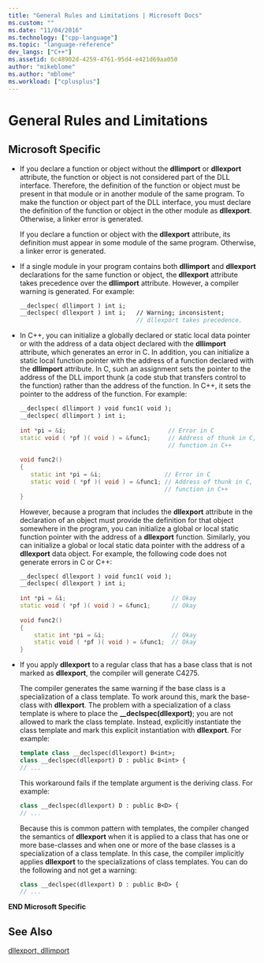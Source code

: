 ```yaml
---
title: "General Rules and Limitations | Microsoft Docs"
ms.custom: ""
ms.date: "11/04/2016"
ms.technology: ["cpp-language"]
ms.topic: "language-reference"
dev_langs: ["C++"]
ms.assetid: 6c48902d-4259-4761-95d4-e421d69aa050
author: "mikeblome"
ms.author: "mblome"
ms.workload: ["cplusplus"]
---
```

# General Rules and Limitations
## Microsoft Specific  
  
-   If you declare a function or object without the **dllimport** or **dllexport** attribute, the function or object is not considered part of the DLL interface. Therefore, the definition of the function or object must be present in that module or in another module of the same program. To make the function or object part of the DLL interface, you must declare the definition of the function or object in the other module as **dllexport**. Otherwise, a linker error is generated.  
  
     If you declare a function or object with the **dllexport** attribute, its definition must appear in some module of the same program. Otherwise, a linker error is generated.  
  
-   If a single module in your program contains both **dllimport** and **dllexport** declarations for the same function or object, the **dllexport** attribute takes precedence over the **dllimport** attribute. However, a compiler warning is generated. For example:  
  
    ```cpp 
    __declspec( dllimport ) int i;  
    __declspec( dllexport ) int i;   // Warning; inconsistent;  
                                     // dllexport takes precedence.  
    ```  
  
-   In C++, you can initialize a globally declared or static local data pointer or with the address of a data object declared with the **dllimport** attribute, which generates an error in C. In addition, you can initialize a static local function pointer with the address of a function declared with the **dllimport** attribute. In C, such an assignment sets the pointer to the address of the DLL import thunk (a code stub that transfers control to the function) rather than the address of the function. In C++, it sets the pointer to the address of the function. For example:  
  
    ```cpp 
    __declspec( dllimport ) void func1( void );  
    __declspec( dllimport ) int i;  
  
    int *pi = &i;                             // Error in C  
    static void ( *pf )( void ) = &func1;     // Address of thunk in C,  
                                              // function in C++  
  
    void func2()  
    {  
       static int *pi = &i;                  // Error in C  
       static void ( *pf )( void ) = &func1; // Address of thunk in C,  
                                             // function in C++  
    }  
    ```  
  
     However, because a program that includes the **dllexport** attribute in the declaration of an object must provide the definition for that object somewhere in the program, you can initialize a global or local static function pointer with the address of a **dllexport** function. Similarly, you can initialize a global or local static data pointer with the address of a **dllexport** data object. For example, the following code does not generate errors in C or C++:  
  
    ```cpp 
    __declspec( dllexport ) void func1( void );  
    __declspec( dllexport ) int i;  
  
    int *pi = &i;                              // Okay  
    static void ( *pf )( void ) = &func1;      // Okay  
  
    void func2()  
    {  
        static int *pi = &i;                   // Okay  
        static void ( *pf )( void ) = &func1;  // Okay  
    }  
    ```  
  
-   If you apply **dllexport** to a regular class that has a base class that is not marked as **dllexport**, the compiler will generate C4275.  
  
     The compiler generates the same warning if the base class is a specialization of a class template. To work around this, mark the base-class with **dllexport**. The problem with a specialization of a class template is where to place the **__declspec(dllexport)**; you are not allowed to mark the class template. Instead, explicitly instantiate the class template and mark this explicit instantiation with **dllexport**. For example:  
  
    ```cpp 
    template class __declspec(dllexport) B<int>;  
    class __declspec(dllexport) D : public B<int> {  
    // ...  
    ```  
  
     This workaround fails if the template argument is the deriving class. For example:  
  
    ```cpp 
    class __declspec(dllexport) D : public B<D> {  
    // ...  
    ```  
  
     Because this is common pattern with templates, the compiler changed the semantics of **dllexport** when it is applied to a class that has one or more base-classes and when one or more of the base classes is a specialization of a class template. In this case, the compiler implicitly applies **dllexport** to the specializations of class templates. You can do the following and not get a warning:  
  
    ```cpp 
    class __declspec(dllexport) D : public B<D> {  
    // ...  
    ```  
  
**END Microsoft Specific**  
  
## See Also  
 [dllexport, dllimport](../cpp/dllexport-dllimport.md)